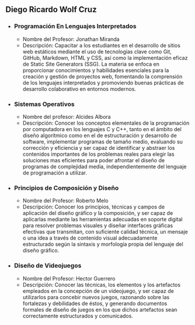 ## Diego Ricardo Wolf Cruz

- ### Programación En Lenguajes Interpretados
  - Nombre del Profesor: Jonathan Miranda
  - Descripción: Capacitar a los estudiantes en el desarrollo de sitios web estáticos mediante el uso de tecnologías clave como Git, GitHub, Markdown, HTML y CSS, así como la implementación eficaz de Static Site Generators (SSG). La materia se enfoca en proporcionar conocimientos y habilidades esenciales para la creación y gestión de proyectos web, fomentando la comprensión de los lenguajes interpretados y promoviendo buenas prácticas de desarrollo colaborativo en entornos modernos.


- ### Sistemas Operativos
  - Nombre del profesor: Alcides Albora
  - Descripción: Conocer los conceptos elementales de la programación por computadora en los lenguajes C y C++, tanto en el ámbito del diseño algorítmico como en el de estructuración y desarrollo de software, implementar programas de tamaño medio, evaluando su corrección y eficiencia y ser capaz de identificar y abstraer los contenidos importantes de los problemas reales para elegir las soluciones mas eficientes para poder afrontar el diseño de programas de complejidad media, independientemente del lenguaje de programación a utilizar.
  
- ### Principios de Composición y Diseño
  - Nombre del Profesor: Roberto Melo
  - Descripción: Conocer los principios, técnicas y campos de aplicación del diseño gráfico y la composición, y ser capaz de aplicarlas mediante las herramientas adecuadas en soporte digital para resolver problemas visuales y diseñar interfaces gráficas efectivas que transmitan, con suficiente calidad técnica, un mensaje o una idea a través de contenido visual adecuadamente estructurado según la sintaxis y morfología propia del lenguaje del diseño gráfico.
- ### Diseño de Videojuegos
  - Nombre del Profesor: Hector Guerrero
  - Descripción: Conocer las técnicas, los elementos y los artefactos empleados en la concepción de un videojuego, y ser capaz de utilizarlos para concebir nuevos juegos, razonando sobre las fortalezas y debilidades de éstos, y generando documentos formales de diseño de juegos en los que dichos artefactos sean correctamente estructurados y comunicados.
